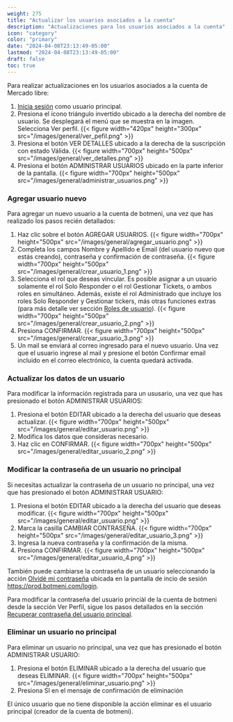 ```yaml
---
weight: 275
title: "Actualizar los usuarios asociados a la cuenta"
description: "Actualizaciones para los usuarios asociados a la cuenta"
icon: "category"
color: "primary"
date: "2024-04-08T23:13:49-05:00"
lastmod: "2024-04-08T23:13:49-05:00"
draft: false
toc: true
---
```

Para realizar actualizaciones en los usuarios asociados a la cuenta de Mercado libre:
1. [Inicia sesión](Iniciar_sesión.md) como usuario principal.
2. Presiona el ícono triángulo invertido ubicado a la derecha del nombre de usuario. Se desplegará el menú que se muestra en la imagen. Selecciona Ver perfil.
{{< figure width="420px" height="300px" src="/images/general/ver_pefil.png" >}}
3. Presiona el botón VER DETALLES ubicado a la derecha de la suscripción con estado Válida.
{{< figure width="700px" height="500px" src="/images/general/ver_detalles.png" >}}
4. Presiona el botón ADMINISTRAR USUARIOS ubicado en la parte inferior de la pantalla.
{{< figure width="700px" height="500px" src="/images/general/administrar_usuarios.png" >}}

### Agregar usuario nuevo

Para agregar un nuevo usuario a la cuenta de botmeni, una vez que has realizado los pasos recién detallados:
1. Haz clic sobre el botón AGREGAR USUARIOS.
{{< figure width="700px" height="500px" src="/images/general/agregar_usuario.png" >}}
2. Completa los campos Nombre y Apellido e Email (del usuario nuevo que estás creando), contraseña y confirmación de contraseña.
{{< figure width="700px" height="500px" src="/images/general/crear_usuario_1.png" >}}
3. Selecciona el rol que deseas vincular. Es posible asignar a un usuario solamente el rol Solo Responder o el rol Gestionar Tickets, o ambos roles en simultáneo. Además, existe el rol Administrado que incluye los roles Solo Responder y Gestionar tickers, más otras funciones extras (para más detalle ver sección [Roles de usuario](Roles_de_usuarios.md)).
{{< figure width="700px" height="500px" src="/images/general/crear_usuario_2.png" >}}
4. Presiona CONFIRMAR.
{{< figure width="700px" height="500px" src="/images/general/crear_usuario_3.png" >}}
5. Un mail se enviará al correo ingresado para el nuevo usuario. Una vez que el usuario ingrese al mail y presione el botón Confirmar email incluido en el correo electrónico, la cuenta quedará activada.


### Actualizar los datos de un usuario

Para modificar la información registrada para un ususario, una vez que has presionado el botón ADMINISTRAR USUARIOS:
1. Presiona el botón EDITAR ubicado a la derecha del usuario que deseas actualizar.
{{< figure width="700px" height="500px" src="/images/general/editar_usuario.png" >}}
2. Modifica los datos que consideras necesario.
3. Haz clic en CONFIRMAR.
{{< figure width="700px" height="500px" src="/images/general/editar_usuario_2.png" >}}

### Modificar la contraseña de un usuario no principal

Si necesitas actualizar la contraseña de un usuario no principal, una vez que has presionado el botón ADMINISTRAR USUARIO:
1. Presiona el botón EDITAR ubicado a la derecha del usuario que deseas modificar.
{{< figure width="700px" height="500px" src="/images/general/editar_usuario.png" >}}
2. Marca la casilla CAMBIAR CONTRASEÑA.
{{< figure width="700px" height="500px" src="/images/general/editar_usuario_3.png" >}}
3. Ingresa la nueva contraseña y la confirmación de la misma.
4. Presiona CONFIRMAR.
{{< figure width="700px" height="500px" src="/images/general/editar_usuario_4.png" >}}

También puede cambiarse la contraseña de un usuario seleccionando la acción [Olvidé mi contraseña](https://prod.botmeni.com/login) ubicada en la pantalla de incio de sesión <https://prod.botmeni.com/login>.

Para modificar la contraseña del usuario princiàl de la cuenta de botmeni desde la sección Ver Perfil, sigue los pasos detallados en la sección [Recuperar contraseña del usuario principal](../Tu_Perfil/Contraseña.md).

### Eliminar un usuario no principal

Para eliminar un usuario no principal, una vez que has presionado el botón ADMINISTRAR USUARIO:
1. Presiona el botón ELIMINAR ubicado a la derecha del usuario que deseas ELIMINAR.
{{< figure width="700px" height="500px" src="/images/general/eliminar_usuario.png" >}}
2. Presiona SI en el mensaje de confirmación de eliminación

El único usuario que no tiene disponible la acción eliminar es el usuario principal (creador de la cuenta de botmeni).